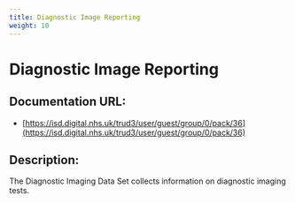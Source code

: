 ```yaml
---
title: Diagnostic Image Reporting
weight: 10
---
```


# Diagnostic Image Reporting

## Documentation URL:
 - [https://isd.digital.nhs.uk/trud3/user/guest/group/0/pack/36](https://isd.digital.nhs.uk/trud3/user/guest/group/0/pack/36)

## Description:
The Diagnostic Imaging Data Set collects information on diagnostic imaging tests.

